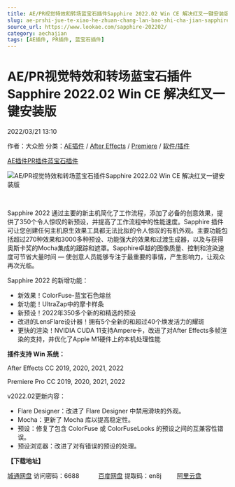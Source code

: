 ```yaml
---
title: AE/PR视觉特效和转场蓝宝石插件Sapphire 2022.02 Win CE 解决红叉一键安装版
slug: ae-prshi-jue-te-xiao-he-zhuan-chang-lan-bao-shi-cha-jian-sapphire-2022-02-win-ce-jie-jue-hong-cha-yi-jian-an-zhuang-ban
source_url: https://www.lookae.com/sapphire-202202/
category: aechajian
tags: [AE插件, PR插件, 蓝宝石插件]
---
```

# AE/PR视觉特效和转场蓝宝石插件Sapphire 2022.02 Win CE 解决红叉一键安装版

2022/03/21 13:10

作者：大众脸
分类：[AE插件](https://www.lookae.com/after-effects/aechajian/) / [After Effects](https://www.lookae.com/after-effects/) / [Premiere](https://www.lookae.com/qitarjcj/premierezy/) / [软件/插件](https://www.lookae.com/qitarjcj/)

[AE插件](https://www.lookae.com/tag/ae%e6%8f%92%e4%bb%b6/)[PR插件](https://www.lookae.com/tag/pr%e6%8f%92%e4%bb%b6/)[蓝宝石插件](https://www.lookae.com/tag/%e8%93%9d%e5%ae%9d%e7%9f%b3%e6%8f%92%e4%bb%b6/)

![AE/PR视觉特效和转场蓝宝石插件Sapphire 2022.02 Win CE 解决红叉一键安装版](https://www.lookae.com/wp-content/uploads/2021/11/Sapphire-2022.jpg "AE/PR视觉特效和转场蓝宝石插件Sapphire 2022.02 Win CE 解决红叉一键安装版-LookAE.com")

[﻿﻿﻿](https://cloud.video.taobao.com//play/u/705956171/p/1/e/6/t/1/337656354070.mp4)

Sapphire 2022 通过主要的新主机简化了工作流程，添加了必备的创意效果，提供了350个令人惊叹的新预设，并提高了工作流程中的性能速度。Sapphire 插件可让您创建任何主机原生效果工具都无法比拟的令人惊叹的有机外观。主要功能包括超过270种效果和3000多种预设、功能强大的效果和过渡生成器，以及与获得奥斯卡奖的Mocha集成的跟踪和遮罩。Sapphire卓越的图像质量、控制和渲染速度可节省大量时间 — 使创意人员能够专注于最重要的事情，产生影响力，让观众再次光临。

Sapphire 2022 的新增功能：

* 新效果！ColorFuse-蓝宝石色熔丝
* 新功能！UltraZap中的摩卡样条
* 新预设！2022年350多个新的和精选的预设
* 改进的LensFlare设计器！拥有5个全新的和超过40个焕发活力的耀斑
* 更快的渲染！NVIDIA CUDA 11支持Ampere卡，改进了对After Effects多帧渲染的支持，并优化了Apple M1硬件上的本机处理性能

**插件支持 Win 系统：**

After Effects CC 2019, 2020, 2021, 2022

Premiere Pro CC 2019, 2020, 2021, 2022

v2022.02更新内容：

* Flare Designer：改进了 Flare Designer 中禁用滑块的外观。
* Mocha：更新了 Mocha 库以提高稳定性。
* 预设：修复了包含 ColorFuse 或 ColorFuseLooks 的预设之间的互兼容性错误。
* 预设浏览器：改进了对有错误的预设的处理。

**【下载地址】**

[城通网盘](https://url70.ctfile.com/f/2827370-557235790-075919) 访问密码：6688           [百度网盘](https://pan.baidu.com/s/1mgV-F2MDZH7BOih-1MgojQ?pwd=en8j) 提取码：en8j         [阿里云盘](https://www.aliyundrive.com/s/Fn9eRCj4Bt3)
